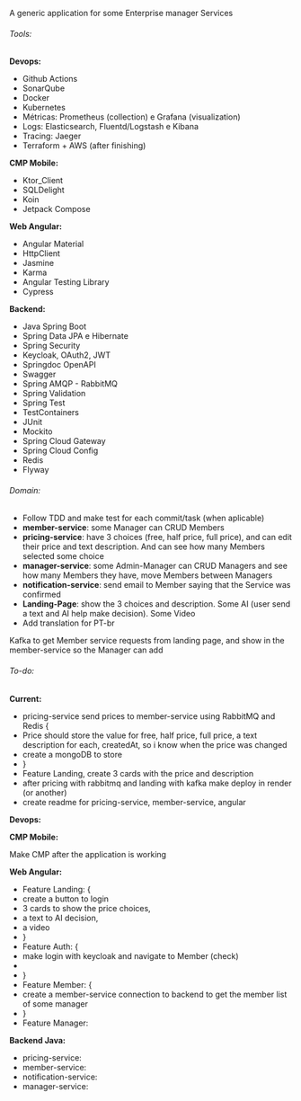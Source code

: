 A generic application for some Enterprise manager Services





###### Tools:

**Devops:**

* Github Actions
* SonarQube
* Docker
* Kubernetes
* Métricas: Prometheus (collection) e Grafana (visualization)
* Logs: Elasticsearch, Fluentd/Logstash e Kibana
* Tracing: Jaeger
* Terraform + AWS (after finishing)



**CMP Mobile:**

* Ktor\_Client
* SQLDelight
* Koin
* Jetpack Compose



**Web Angular:**

* Angular Material
* HttpClient
* Jasmine
* Karma
* Angular Testing Library
* Cypress



**Backend:**

* Java Spring Boot
* Spring Data JPA e Hibernate
* Spring Security
* Keycloak, OAuth2, JWT
* Springdoc OpenAPI
* Swagger
* Spring AMQP - RabbitMQ
* Spring Validation
* Spring Test
* TestContainers
* JUnit
* Mockito
* Spring Cloud Gateway
* Spring Cloud Config
* Redis
* Flyway





###### Domain:

* Follow TDD and make test for each commit/task (when aplicable)
* **member-service**: some Manager can CRUD Members
* **pricing-service**: have 3 choices (free, half price, full price), and can edit their price and text description. And can see how many Members selected some choice
* **manager-service**: some Admin-Manager can CRUD Managers and see how many Members they have, move Members between Managers
* **notification-service**: send email to Member saying that the Service was confirmed
* **Landing-Page**: show the 3 choices and description. Some AI (user send a text and AI help make decision). Some Video
* Add translation for PT-br



Kafka to get Member service requests from landing page, and show in the member-service so the Manager can add





###### To-do:

**Current:**

* pricing-service send prices to member-service using RabbitMQ and Redis {
* Price should store the value for free, half price, full price, a text description for each, createdAt, so i know when the price was changed
* create a mongoDB to store
* }
* Feature Landing, create 3 cards with the price and description
* after pricing with rabbitmq and landing with kafka make deploy in render (or another)
* create readme for pricing-service, member-service, angular





**Devops:**





**CMP Mobile:**

Make CMP after the application is working





**Web Angular:**

* Feature Landing: {
* create a button to login 
* 3 cards to show the price choices, 
* a text to AI decision,
* a video
* }
* Feature Auth: {
* make login with keycloak and navigate to Member (check)
* 
* }
* Feature Member: {
* create a member-service connection to backend to get the member list of some manager
* }
* Feature Manager: 





**Backend Java:**

* pricing-service:
* member-service:
* notification-service:
* manager-service:



